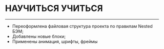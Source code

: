 # **НАУЧИТЬСЯ УЧИТЬСЯ**  
------------------------------  
* Переоформлена файловая структура проекта по правилам Nested БЭМ;  
* Добавлены новые блоки;  
* Применены анимация, шрифты, фреймы
